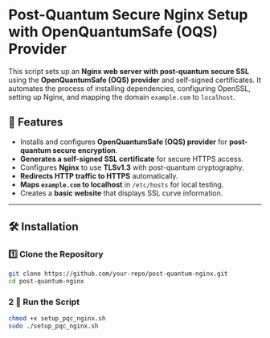 
# Post-Quantum Secure Nginx Setup with OpenQuantumSafe (OQS) Provider

This script sets up an **Nginx web server with post-quantum secure SSL** using the **OpenQuantumSafe (OQS) provider** and self-signed certificates. It automates the process of installing dependencies, configuring OpenSSL, setting up Nginx, and mapping the domain `example.com` to `localhost`.

## 🚀 Features
- Installs and configures **OpenQuantumSafe (OQS) provider** for **post-quantum secure encryption**.
- **Generates a self-signed SSL certificate** for secure HTTPS access.
- Configures **Nginx** to use **TLSv1.3** with post-quantum cryptography.
- **Redirects HTTP traffic to HTTPS** automatically.
- **Maps `example.com` to localhost** in `/etc/hosts` for local testing.
- Creates a **basic website** that displays SSL curve information.

---

## 🛠 Installation

### **1️⃣ Clone the Repository**
```sh
git clone https://github.com/your-repo/post-quantum-nginx.git
cd post-quantum-nginx
```

### **2 ⃣ Run the Script**

```sh
chmod +x setup_pqc_nginx.sh
sudo ./setup_pqc_nginx.sh
```
